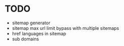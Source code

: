 # TODO
* sitemap generator
* sitemap max url limit bypass with multiple sitemaps
* href languages in sitemap
* sub domains